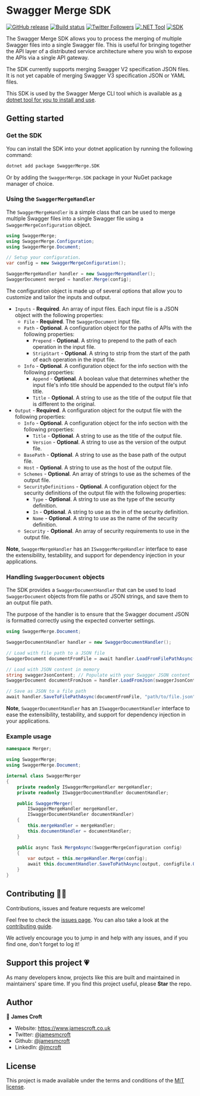 # Swagger Merge SDK

[![GitHub release](https://img.shields.io/github/release/jamesmcroft/swagger-merge.svg)](https://github.com/jamesmcroft/swagger-merge/releases)
[![Build status](https://github.com/jamesmcroft/swagger-merge/actions/workflows/ci.yml/badge.svg?branch=main)](https://github.com/jamesmcroft/swagger-merge/actions/workflows/ci.yml)
[![Twitter Followers](https://img.shields.io/twitter/follow/jamesmcroft?label=follow%20%40jamesmcroft&style=flat)](https://twitter.com/jamesmcroft)
[![.NET Tool](https://img.shields.io/nuget/v/SwaggerMerge?label=dotnet%20tool)](https://www.nuget.org/packages/SwaggerMerge/)
[![SDK](https://img.shields.io/nuget/v/SwaggerMerge.SDK?label=sdk)](https://www.nuget.org/packages/SwaggerMerge.SDK/)

The Swagger Merge SDK allows you to process the merging of multiple Swagger files into a single Swagger file. This is useful for bringing together the API layer of a distributed service architecture where you wish to expose the APIs via a single API gateway.

The SDK currently supports merging Swagger V2 specification JSON files. It is not yet capable of merging Swagger V3 specification JSON or YAML files.

This SDK is used by the Swagger Merge CLI tool which is available as [a dotnet tool for you to install and use](https://www.nuget.org/packages/SwaggerMerge/).

## Getting started

### Get the SDK

You can install the SDK into your dotnet application by running the following command:

```bash
dotnet add package SwaggerMerge.SDK
```

Or by adding the `SwaggerMerge.SDK` package in your NuGet package manager of choice.

### Using the `SwaggerMergeHandler`

The `SwaggerMergeHandler` is a simple class that can be used to merge multiple Swagger files into a single Swagger file using a `SwaggerMergeConfiguration` object.

```csharp
using SwaggerMerge;
using SwaggerMerge.Configuration;
using SwaggerMerge.Document;

// Setup your configuration.
var config = new SwaggerMergeConfiguration();

SwaggerMergeHandler handler = new SwaggerMergeHandler();
SwaggerDocument merged = handler.Merge(config);
```

The configuration object is made up of several options that allow you to customize and tailor the inputs and output.

- `Inputs` - **Required**. An array of input files. Each input file is a JSON object with the following properties:
  - `File` - **Required**. The `SwaggerDocument` input file.
  - `Path` - **Optional**. A configuration object for the paths of APIs with the following properties:
    - `Prepend` - **Optional**. A string to prepend to the path of each operation in the input file.
    - `StripStart` - **Optional**. A string to strip from the start of the path of each operation in the input file.
  - `Info` - **Optional**. A configuration object for the info section with the following properties:
    - `Append` - **Optional**. A boolean value that determines whether the input file's info title should be appended to the output file's info title.
    - `Title` - **Optional**. A string to use as the title of the output file that is different to the original.
- `Output` - **Required**. A configuration object for the output file with the following properties:
  - `Info` - **Optional**. A configuration object for the info section with the following properties:
    - `Title` - **Optional**. A string to use as the title of the output file.
    - `Version` - **Optional**. A string to use as the version of the output file.
  - `BasePath` - **Optional**. A string to use as the base path of the output file.
  - `Host` - **Optional**. A string to use as the host of the output file.
  - `Schemes` - **Optional**. An array of strings to use as the schemes of the output file.
  - `SecurityDefinitions` - **Optional**. A configuration object for the security definitions of the output file with the following properties:
    - `Type` - **Optional**. A string to use as the type of the security definition.
    - `In` - **Optional**. A string to use as the in of the security definition.
    - `Name` - **Optional**. A string to use as the name of the security definition.
  - `Security` - **Optional**. An array of security requirements to use in the output file.

**Note**, `SwaggerMergeHandler` has an `ISwaggerMergeHandler` interface to ease the extensibility, testability, and support for dependency injection in your applications.

### Handling `SwaggerDocument` objects

The SDK provides a `SwaggerDocumentHandler` that can be used to load `SwaggerDocument` objects from file paths or JSON strings, and save them to an output file path.

The purpose of the handler is to ensure that the Swagger document JSON is formatted correctly using the expected converter settings.

```csharp
using SwaggerMerge.Document;

SwaggerDocumentHandler handler = new SwaggerDocumentHandler();

// Load with file path to a JSON file
SwaggerDocument documentFromFile = await handler.LoadFromFilePathAsync("path/to/file.json");

// Load with JSON content in memory
string swaggerJsonContent; // Populate with your Swagger JSON content
SwaggerDocument documentFromJson = handler.LoadFromJson(swaggerJsonContent);

// Save as JSON to a file path
await handler.SaveToFilePathAsync(documentFromFile, "path/to/file.json");
```

**Note**, `SwaggerDocumentHandler` has an `ISwaggerDocumentHandler` interface to ease the extensibility, testability, and support for dependency injection in your applications.

### Example usage

```csharp
namespace Merger;

using SwaggerMerge;
using SwaggerMerge.Document;

internal class SwaggerMerger
{
    private readonly ISwaggerMergeHandler mergeHandler;
    private readonly ISwaggerDocumentHandler documentHandler;

    public SwaggerMerger(
        ISwaggerMergeHandler mergeHandler,
        ISwaggerDocumentHandler documentHandler)
    {
        this.mergeHandler = mergeHandler;
        this.documentHandler = documentHandler;
    }

    public async Task MergeAsync(SwaggerMergeConfiguration config)
    {
        var output = this.mergeHandler.Merge(config);
        await this.documentHandler.SaveToPathAsync(output, configFile.Output.File);
    }
}
```

## Contributing 🤝🏻

Contributions, issues and feature requests are welcome!

Feel free to check the [issues page](https://github.com/jamesmcroft/swagger-merge/issues). You can also take a look at the [contributing guide](https://github.com/jamesmcroft/swagger-merge/blob/main/CONTRIBUTING.md).

We actively encourage you to jump in and help with any issues, and if you find one, don't forget to log it!

## Support this project 💗

As many developers know, projects like this are built and maintained in maintainers' spare time. If you find this project useful, please **Star** the repo.

## Author

👤 **James Croft**

- Website: <https://www.jamescroft.co.uk>
- Twitter: [@jamesmcroft](https://twitter.com/jamesmcroft)
- Github: [@jamesmcroft](https://github.com/jamesmcroft)
- LinkedIn: [@jmcroft](https://linkedin.com/in/jmcroft)

## License

This project is made available under the terms and conditions of the [MIT license](LICENSE).

